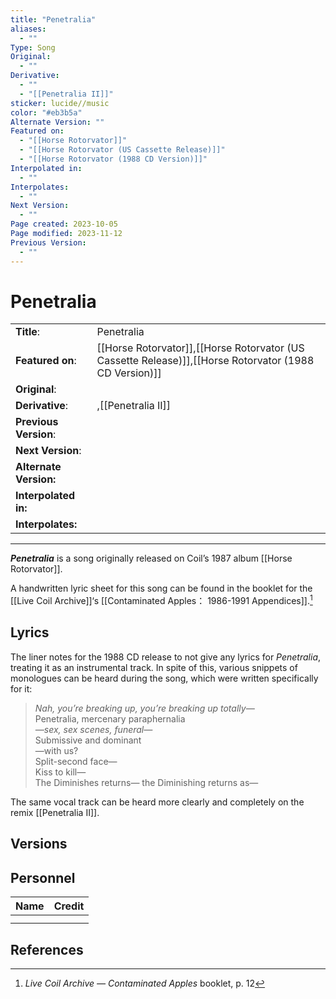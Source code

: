 ```yaml
---
title: "Penetralia"
aliases:
  - ""
Type: Song
Original:
  - ""
Derivative:
  - ""
  - "[[Penetralia II]]"
sticker: lucide//music
color: "#eb3b5a"
Alternate Version: ""
Featured on:
  - "[[Horse Rotorvator]]"
  - "[[Horse Rotorvator (US Cassette Release)]]"
  - "[[Horse Rotorvator (1988 CD Version)]]"
Interpolated in:
  - ""
Interpolates:
  - ""
Next Version:
  - ""
Page created: 2023-10-05
Page modified: 2023-11-12
Previous Version:
  - ""
---
```


# Penetralia

|  |  |
| --- | --- |
| __Title__: | Penetralia |
| __Featured on__: | [[Horse Rotorvator]],[[Horse Rotorvator (US Cassette Release)]],[[Horse Rotorvator (1988 CD Version)]] |
| __Original__: |  |
| __Derivative__: | ,[[Penetralia II]] |
| __Previous Version__: |  |
| __Next Version__: |  |
| __Alternate Version:__ |  |
| __Interpolated in:__ |  |
| __Interpolates:__ |  |

---

*__Penetralia__* is a song originally released on Coil’s 1987 album [[Horse Rotorvator]].

A handwritten lyric sheet for this song can be found in the booklet for the [[Live Coil Archive]]‘s [[Contaminated Apples： 1986-1991 Appendices]].[^1]

## Lyrics

The liner notes for the 1988 CD release to not give any lyrics for *Penetralia*, treating it as an instrumental track. In spite of this, various snippets of monologues can be heard during the song, which were written specifically for it:

> *Nah, you’re breaking up, you’re breaking up totally—*  
> Penetralia, mercenary paraphernalia  
> *—sex, sex scenes, funeral—*  
> Submissive and dominant  
> —with us?  
> Split-second face—  
> Kiss to kill—  
> The Diminishes returns— the Diminishing returns as—

The same vocal track can be heard more clearly and completely on the remix [[Penetralia II]].

## Versions

## Personnel

|Name|Credit|
|---|---|
|||
|||

## References

[^1]: *Live Coil Archive — Contaminated Apples* booklet, p. 12
